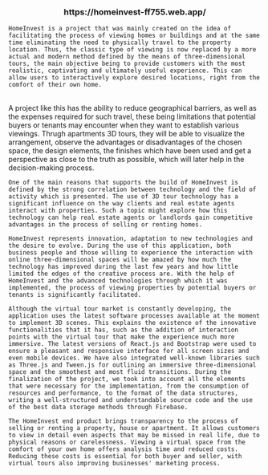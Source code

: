 <h3 align="center">https://homeinvest-ff755.web.app/</h3>

    HomeInvest is a project that was mainly created on the idea of facilitating the process of viewing homes or buildings and at the same time eliminating the need to physically travel to the property location. Thus, the classic type of viewing is now replaced by a more actual and modern method defined by the means of three-dimensional tours, the main objective being to provide customers with the most realistic, captivating and ultimately useful experience. This can allow users to interactively explore desired locations, right from the comfort of their own home.
<br>
    A project like this has the ability to reduce geographical barriers, as well as the expenses required for such travel, these being limitations that potential buyers or tenants may encounter when they want to establish various viewings. Thrugh apartments 3D tours, they will be able to visualize the arrangement, observe the advantages or disadvantages of the chosen space, the design elements, the finishes which have been used and get a perspective as close to the truth as possible, which will later help in the decision-making process.
    
    One of the main reasons that supports the build of HomeInvest is defined by the strong correlation between technology and the field of activity which is presented. The use of 3D tour technology has a significant influence on the way clients and real estate agents interact with properties. Such a topic might explore how this technology can help real estate agents or landlords gain competitive advantages in the process of selling or renting homes.

    HomeInvest represents innovation, adaptation to new technologies and the desire to evolve. During the use of this application, both business people and those willing to experience the interaction with online three-dimensional spaces will be amazed by how much the technology has improved during the last few years and how little limited the edges of the creative process are. With the help of HomeInvest and the advanced technologies through which it was implemented, the process of viewing properties by potential buyers or tenants is significantly facilitated.
    
    Although the virtual tour market is constantly developing, the application uses the latest software processes available at the moment to implement 3D scenes. This explains the existence of the innovative functionalities that it has, such as the addition of interaction points with the virtual tour that make the experience much more immersive. The latest versions of React.js and Bootstrap were used to ensure a pleasant and responsive interface for all screen sizes and even mobile devices. We have also integrated well-known libraries such as Three.js and Tween.js for outlining an immersive three-dimensional space and the smoothest and most fluid transitions. During the finalization of the project, we took into account all the elements that were necessary for the implementation, from the consumption of resources and performance, to the format of the data structures, writing a well-structured and understandable source code and the use of the best data storage methods through Firebase.
    
    The HomeInvest end product brings transparency to the process of selling or renting a property, house or apartment. It allows customers to view in detail even aspects that may be missed in real life, due to physical reasons or carelessness. Viewing a virtual space from the comfort of your own home offers analysis time and reduced costs. Reducing these costs is essential for both buyer and seller, with virtual tours also improving businesses' marketing process.
